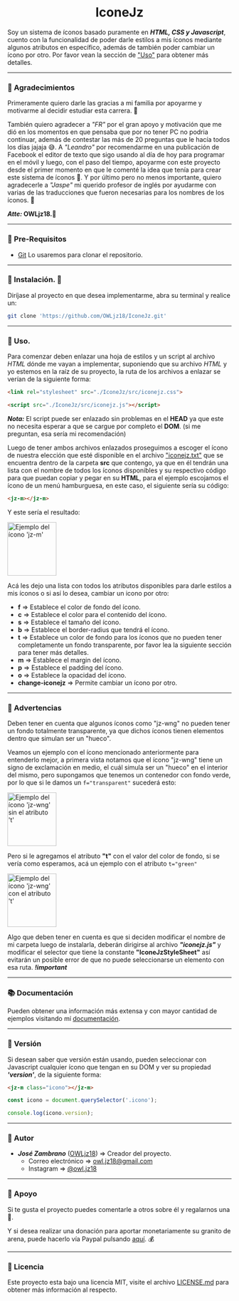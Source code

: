 <h1 align="center">IconeJz</h1>

Soy un sistema de íconos basado puramente en **_HTML, CSS y Javascript_**, cuento con la funcionalidad de poder darle estilos a mis íconos mediante algunos atributos en específico, además de también poder cambiar un ícono por otro. Por favor vean la sección de ["Uso"](#uso) para obtener más detalles.

- - -

### 💌 Agradecimientos ###

Primeramente quiero darle las gracias a mi familia por apoyarme y motivarme al decidir estudiar esta carrera. 💚

También quiero agradecer a _"FR"_ por el gran apoyo y motivación que me dió en los momentos en que pensaba que por no tener PC no podria continuar, además de contestar las más de 20 preguntas que le hacía todos los días jajaja 😅. A _"Leandro"_ por recomendarme en una publicación de Facebook el editor de texto que sigo usando al día de hoy para programar en el móvil y luego, con el paso del tiempo, apoyarme con este proyecto desde el primer momento en que le comenté la idea que tenía para crear este sistema de íconos 🌠. Y por último pero no menos importante, quiero agradecerle a _"Jaspe"_ mi querido profesor de inglés por ayudarme con varias de las traducciones que fueron necesarias para los nombres de los íconos. 🎉

**_Atte:_ OWLjz18.🦉**

- - -

### 📝 Pre-Requisitos ### 

  * [Git](https://git-scm.com/) Lo usaremos para clonar el repositorio.

- - -

### 🔧 Instalación. 🔧 ### 

Diríjase al proyecto en que desea implementarme, abra su terminal y realice un:

``` sh
git clone 'https://github.com/OWLjz18/IconeJz.git'
```

- - -

### 🔎 Uso. ### 

Para comenzar deben enlazar una hoja de estilos y un script al archivo _HTML_ dónde me vayan a implementar, suponiendo que su archivo _HTML_ y yo estemos en la raíz de su proyecto, la ruta de los archivos a enlazar se verían de la siguiente forma:

``` html
<link rel="stylesheet" src="./IconeJz/src/iconejz.css">

<script src="./IconeJz/src/iconejz.js"></script>
```

**_Nota:_** El script puede ser enlazado sin problemas en el **HEAD** ya que este no necesita esperar a que se cargue por completo el **DOM**. (si me preguntan, esa sería mi recomendación)

Luego de tener ambos archivos enlazados proseguimos a escoger el ícono de nuestra elección que esté disponible en el archivo ["iconejz.txt"](./src/iconejz.txt) que se encuentra dentro de la carpeta **src** que contengo, ya que en él tendrán una lista con el nombre de todos los íconos disponibles y su respectivo código para que puedan copiar y pegar en su **HTML**, para el ejemplo escojamos el ícono de un menú hamburguesa, en este caso, el siguiente sería su código:

``` html
<jz-m></jz-m>
```

Y este sería el resultado:

<img width="110px" height="120px" alt="Ejemplo del ícono 'jz-m'" src="https://ucbe6702f5109f74d7327f180094.previews.dropboxusercontent.com/p/thumb/ABbMK-o0Uo9W32NfzIOznoZA2BSLLadft0PWukVf1UBrtopDR4RteMd-uk5yywzCIB_ccLa9SllbkQrupmEDZTkPgVROD5NoyS1CHzXxzd0UjRKDDn1PRh1IrpGxCl4Db9yfjk4oQqu_9vNrZ_0mu_Wqx_HT6tTEg_gwIpvN0Lb6uCqWMZG5FmfsW_yZkUI-jPhGPbMiXwHNYwHwCsbaSvO57RFcCiN4uHQ9SmN3L95S41zLkMSfA6XG2zWZlPHhhP6K-2uoeJnFBD15zhQYq-22MDXChfayD7Ae3kAwflTGTED-Mr5HOYgvhdLr6mSPSfKlgSs0QMN3iBIqzNxqHoUDdxb8Y9NIDO0zmoRaWORItZQYxgXbrSN6JVmjDeZmv-QnSZRe1wSLETCTmZmV0Wvp/p.png?" />

Acá les dejo una lista con todos los atributos disponibles para darle estilos a mis íconos o si así lo desea, cambiar un icono por otro:

  * **f** => Establece el color de fondo del ícono.
  * **c** => Establece el color para el contenido del ícono.
  * **s** => Establece el tamaño del ícono.
  * **b** => Establece el border-radius que tendrá el ícono.
  * **t** => Establece un color de fondo para los íconos que no pueden tener completamente un fondo transparente, por favor lea la siguiente sección para tener más detalles.
  * **m** => Establece el margin del ícono.
  * **p** => Establece el padding del ícono.
  * **o** => Establece la opacidad del ícono.
  * **change-iconejz** => Permite cambiar un ícono por otro.

- - - 

### 👀 Advertencias ###

Deben tener en cuenta que algunos íconos como "jz-wng" no pueden tener un fondo totalmente transparente, ya que dichos íconos tienen elementos dentro que simulan ser un "hueco".

Veamos un ejemplo con el ícono mencionado anteriormente para entenderlo mejor, a primera vista notamos que el ícono "jz-wng" tiene un signo de exclamación en medio, el cuál simula ser un "hueco" en el interior del mismo, pero supongamos que tenemos un contenedor con fondo verde, por lo que si le damos un `f="transparent"` sucederá esto:

<img width="110px" height="120px" alt="Ejemplo del ícono 'jz-wng' sin el atributo 't'" src="https://uc75f8c1390b7803d9b585b412f1.previews.dropboxusercontent.com/p/thumb/ABaezzJ12WXVMk5kH-8Xsywhkg1_h-jBrc2EcB3O8l7A7q_xw1YcJ58nsCZTNsCFGQBSkiKCjwMLCsq5IFe3ksTYoqymegOx9Ei5Ipa-UN4EQJvDE6N-ywoOJN6H0AWhEpr_grCh337u6GDzPUQFJO-NJFEEF_YG1TdXKsz1bMm9KHABkDCgi4vba5afUAdUCpYgwFuyeTBPK4OZx7FRpxGfsCyxxo6M1MLYfLUf7CWpxNQ9P6N5VZD5SDbTeIbs2O-3zbl3Z3jZPi81tExfAjjP8pjdNsxFc3jK0xJfVWcGGB5I0eCOAKryoEN63glShO2Sq1aHVStqNAnJgS7TTzHGS9KcBxavYB1E2g9d3OX6vuXJl-gGAQQJ8Mw37bPcFzpOuTZOpoMBK-h7RZwVt3sr/p.png?" />

Pero si le agregamos el atributo **"t"** con el valor del color de fondo, si se vería como esperamos, acá un ejemplo con el atributo `t="green"`

<img width="110px" height="120px" alt="Ejemplo del ícono 'jz-wng' con el atributo 't'" src="" />

Algo que deben tener en cuenta es que si deciden modificar el nombre de mi carpeta luego de instalarla, deberán dirigirse al archivo _**"iconejz.js"**_ y modificar el selector que tiene la constante **"IconeJzStyleSheet"** así evitarán un posible error de que no puede seleccionarse un elemento con esa ruta.   _**!important**_

- - -

### 📚 Documentación ###

Pueden obtener una información más extensa y con mayor cantidad de ejemplos visitando mí [documentación](https://owljz18.github.io/IconeJzDoc).

- - -

### 📌 Versión ### 

Si desean saber que versión están usando, pueden seleccionar con Javascript cualquier ícono que tengan en su DOM y ver su propiedad **_'version'_**, de la siguiente forma:

``` html
<jz-m class="icono"></jz-m>
```

``` javascript
const icono = document.querySelector('.icono');

console.log(icono.version);
```

- - - 

### 🦉 Autor ###

  * *__José Zambrano__* ([OWLjz18](https://github.com/OWLjz18)) => Creador del proyecto.
    * Correo electrónico => <owl.jz18@gmail.com>
    * Instagram => [@owl.jz18](https://instagram.com/owl.jz18)

- - -

### 🤝 Apoyo ###

Si te gusta el proyecto puedes comentarle a otros sobre él y regalarnos una 🌟.

Y si desea realizar una donación para aportar monetariamente su granito de arena, puede hacerlo vía Paypal pulsando [aquí](https://www.paypal.me/IconeJz). 💰

- - -

### 📃 Licencia ###

Este proyecto esta bajo una licencia MIT, visite el archivo [LICENSE.md](./LICENSE.md) para obtener más información al respecto.
